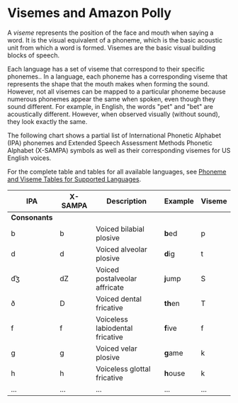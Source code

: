 # Visemes and Amazon Polly<a name="viseme"></a>

A *viseme* represents the position of the face and mouth when saying a word\. It is the visual equivalent of a phoneme, which is the basic acoustic unit from which a word is formed\. Visemes are the basic visual building blocks of speech\.

Each language has a set of viseme that correspond to their specific phonemes\.\. In a language, each phoneme has a corresponding viseme that represents the shape that the mouth makes when forming the sound\. However, not all visemes can be mapped to a particular phoneme because numerous phonemes appear the same when spoken, even though they sound different\. For example, in English, the words "pet" and "bet" are acoustically different\. However, when observed visually \(without sound\), they look exactly the same\.

The following chart shows a partial list of International Phonetic Alphabet \(IPA\) phonemes and Extended Speech Assessment Methods Phonetic Alphabet \(X\-SAMPA\) symbols as well as their corresponding visemes for US English voices\.

For the complete table and tables for all available languages, see [Phoneme and Viseme Tables for Supported Languages](ref-phoneme-tables-shell.md)\.


| IPA | X\-SAMPA | Description | Example | Viseme | 
| --- | --- | --- | --- | --- | 
|  **Consonants**  | 
| b | b | Voiced bilabial plosive | **b**ed | p | 
| d | d | Voiced alveolar plosive | **d**ig | t | 
| d͡ʒ | dZ | Voiced postalveolar affricate | **j**ump | S | 
| ð | D | Voiced dental fricative | **th**en | T | 
| f | f | Voiceless labiodental fricative | **f**ive | f | 
| g | g | Voiced velar plosive | **g**ame | k | 
| h | h | Voiceless glottal fricative | **h**ouse | k | 
| \.\.\. | \.\.\. | \.\.\. | \.\.\. | \.\.\. | 